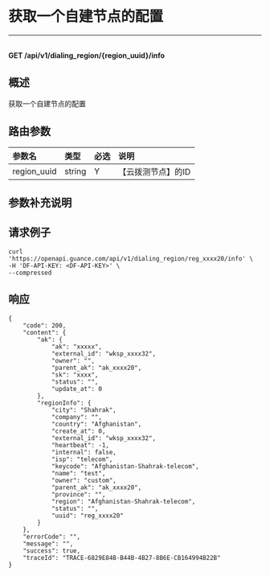 # 获取一个自建节点的配置

---

<br />**GET /api/v1/dialing_region/\{region_uuid\}/info**

## 概述
获取一个自建节点的配置




## 路由参数

| 参数名        | 类型     | 必选   | 说明              |
|:-----------|:-------|:-----|:----------------|
| region_uuid | string | Y | 【云拨测节点】的ID<br> |


## 参数补充说明





## 请求例子
```shell
curl 'https://openapi.guance.com/api/v1/dialing_region/reg_xxxx20/info' \
-H 'DF-API-KEY: <DF-API-KEY>' \
--compressed
```




## 响应
```shell
{
    "code": 200,
    "content": {
        "ak": {
            "ak": "xxxxx",
            "external_id": "wksp_xxxx32",
            "owner": "",
            "parent_ak": "ak_xxxx20",
            "sk": "xxxx",
            "status": "",
            "update_at": 0
        },
        "regionInfo": {
            "city": "Shahrak",
            "company": "",
            "country": "Afghanistan",
            "create_at": 0,
            "external_id": "wksp_xxxx32",
            "heartbeat": -1,
            "internal": false,
            "isp": "telecom",
            "keycode": "Afghanistan-Shahrak-telecom",
            "name": "test",
            "owner": "custom",
            "parent_ak": "ak_xxxx20",
            "province": "",
            "region": "Afghanistan-Shahrak-telecom",
            "status": "",
            "uuid": "reg_xxxx20"
        }
    },
    "errorCode": "",
    "message": "",
    "success": true,
    "traceId": "TRACE-6829E84B-B44B-4B27-8B6E-CB164994B22B"
} 
```




